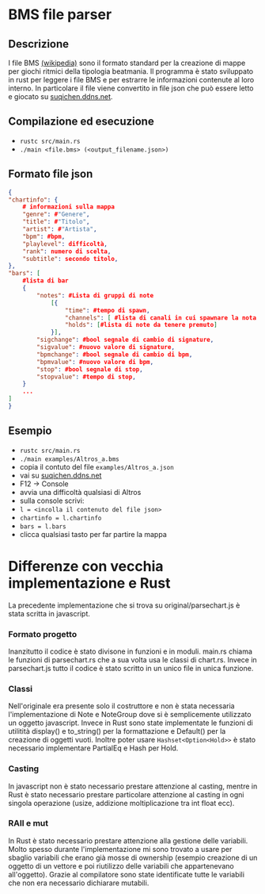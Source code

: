 # BMS file parser

## Descrizione

I file BMS [(wikipedia)](https://en.wikipedia.org/wiki/Be-Music_Source) sono il formato standard per la creazione di mappe per giochi ritmici della tipologia beatmania.
Il programma è stato sviluppato in rust per leggere i file BMS e per estrarre le informazioni contenute al loro interno. In particolare il file viene convertito in file json che può essere letto e giocato su [suqichen.ddns.net](https://suqichen.ddns.net).

## Compilazione ed esecuzione

- `rustc src/main.rs`
- `./main <file.bms> (<output_filename.json>)`

## Formato file json

```json
{
"chartinfo": {
    # informazioni sulla mappa
    "genre": #"Genere",
    "title": #"Titolo",
    "artist": #"Artista",
    "bpm": #bpm,
    "playlevel": difficoltà,
    "rank": numero di scelta,
    "subtitle": secondo titolo,
},
"bars": [
    #lista di bar
    {
        "notes": #Lista di gruppi di note
            [{
                "time": #tempo di spawn,
                "channels": [ #lista di canali in cui spawnare la nota click],
                "holds": [#lista di note da tenere premuto]
            }],
        "sigchange": #bool segnale di cambio di signature,
        "sigvalue": #nuovo valore di signature,
        "bpmchange": #bool segnale di cambio di bpm,
        "bpmvalue": #nuovo valore di bpm,
        "stop": #bool segnale di stop,
        "stopvalue": #tempo di stop,
    }
    ...
]
}
```
## Esempio
- `rustc src/main.rs`
- `./main examples/Altros_a.bms` 
- copia il contuto del file `examples/Altros_a.json`
- vai su [suqichen.ddns.net](https://suqichen.ddns.net)
- F12 -> Console
- avvia una difficoltà qualsiasi di Altros
- sulla console scrivi:
- `l = <incolla il contenuto del file json>`
- `chartinfo = l.chartinfo`
- `bars = l.bars`
- clicca qualsiasi tasto per far partire la mappa

# Differenze con vecchia implementazione e Rust
La precedente implementazione che si trova su original/parsechart.js è stata scritta in javascript.

### Formato progetto
Inanzitutto il codice è stato divisone in funzioni e in moduli. main.rs chiama le funzioni di parsechart.rs che a sua volta usa le classi di chart.rs. Invece in parsechart.js tutto il codice è stato scritto in un unico file in unica funzione.

### Classi
Nell'originale era presente solo il costruttore e non è stata necessaria l'implementazione di Note e NoteGroup dove si è semplicemente utilizzato un oggetto javascript. 
Invece in Rust sono state implementate le funzioni di utilitità display() e to_string() per la formattazione e Default() per la creazione di oggetti vuoti.
Inoltre poter usare ```Hashset<Option<Hold>>``` è stato necessario implementare PartialEq e Hash per Hold.

### Casting
In javascript non è stato necessario prestare attenzione al casting, mentre in Rust è stato necessario prestare particolare attenzione al casting in ogni singola operazione (usize, addizione moltiplicazione tra int float ecc).

### RAII e mut
In Rust è stato necessario prestare attenzione alla gestione delle variabili. Molto spesso durante l'implementazione mi sono trovato a usare per sbaglio variabili che erano già mosse di ownership (esempio creazione di un oggetto di un vettore e poi riutilizzo delle variabili che appartenevano all'oggetto).
Grazie al compilatore sono state identificate tutte le variabili che non era necessario dichiarare mutabili.
